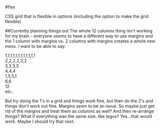 #flex

CSS grid that is flexible in options (including the option to make the grid flexible)

##Currently planning things out
The whole 12 columns thing isn't working for my brain - everyone seems to have a different way to use margins and the 1 column with margins vs. 2 columns with margins creates a whole new mess. I want to be able to say:  

1,1,1,1,1,1,1,1,1,1,1,1  
2,2,2,2,2,2  
3,3,3,3  
4,4,4  
1,5,5,1  
6,6  
12  
etc..

But try doing the 1's in a grid and things work fine, but then do the 2's and things don't work out fine. Margins seem to be an issue. So maybe just get rid of the margins and treat them as columns as well? And then re-arrange things? What if everything was the same size, like legos? Yes...that would work. Maybe I should try that next.